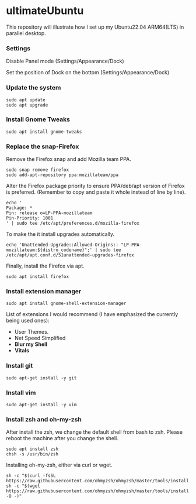 # ultimateUbuntu

This repository will illustrate how I set up my Ubuntu22.04 ARM64(LTS) in parallel desktop. 

### Settings

Disable Panel mode (Settings/Appearance/Dock)

Set the position of Dock on the bottom (Settings/Appearance/Dock)

### Update the system

```shell
sudo apt update
sudo apt upgrade
```
### Install Gnome Tweaks
```shell
sudo apt install gnome-tweaks
```

### Replace the snap-Firefox

Remove the Firefox snap and add Mozilla team PPA. 

```shell
sudo snap remove firefox
sudo add-apt-repository ppa:mozillateam/ppa
```
Alter the Firefox package priority to ensure PPA/deb/apt version of Firefox is preferred. (Remember to copy and paste it whole instead of line by line).

```shell
echo '
Package: *
Pin: release o=LP-PPA-mozillateam
Pin-Priority: 1001
' | sudo tee /etc/apt/preferences.d/mozilla-firefox
```

To make the it install upgrades automatically. 

```shell
echo 'Unattended-Upgrade::Allowed-Origins:: "LP-PPA-mozillateam:${distro_codename}";' | sudo tee /etc/apt/apt.conf.d/51unattended-upgrades-firefox
```

Finally, install the Firefox via apt.

```shell
sudo apt install firefox
```

### Install extension manager

```shell
sudo apt install gnome-shell-extension-manager
```

List of extensions I would recommend (I have emphasized the currently being used ones):

- User Themes.
- Net Speed Simplified
- **Blur my Shell**
- **Vitals**

### Install git

```shell
sudo apt-get install -y git
```

### Install vim

```shell
sudo apt-get install -y vim
```

### Install zsh and oh-my-zsh

After install the zsh, we change the default shell from bash to zsh.  Please reboot the machine after you change the shell. 

```shell
sudo apt install zsh
chsh -s /usr/bin/zsh
```

Installing oh-my-zsh, either via curl or wget. 

```shell
sh -c "$(curl -fsSL https://raw.githubusercontent.com/ohmyzsh/ohmyzsh/master/tools/install.sh)"
sh -c "$(wget https://raw.githubusercontent.com/ohmyzsh/ohmyzsh/master/tools/install.sh -O -)"
```

